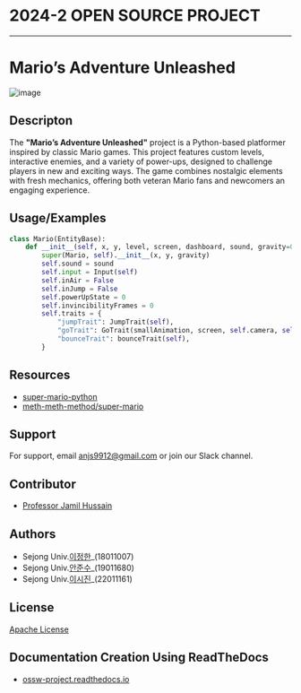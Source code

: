 # 2024-2 OPEN SOURCE PROJECT
--------------------------------------------------------------------------------
# Mario’s Adventure Unleashed

![image](https://github.com/user-attachments/assets/662a9edb-95eb-45bf-bb39-47b065e8bf69)

## Descripton
The **"Mario’s Adventure Unleashed"** project is a Python-based platformer inspired by classic Mario games. This project features custom levels, interactive enemies, and a variety of power-ups, designed to challenge players in new and exciting ways. The game combines nostalgic elements with fresh mechanics, offering both veteran Mario fans and newcomers an engaging experience.

## Usage/Examples

```python
class Mario(EntityBase):
    def __init__(self, x, y, level, screen, dashboard, sound, gravity=0.8):
        super(Mario, self).__init__(x, y, gravity)
        self.sound = sound
        self.input = Input(self)
        self.inAir = False
        self.inJump = False
        self.powerUpState = 0
        self.invincibilityFrames = 0
        self.traits = {
            "jumpTrait": JumpTrait(self),
            "goTrait": GoTrait(smallAnimation, screen, self.camera, self),
            "bounceTrait": bounceTrait(self),
        }
```

## Resources
- [super-mario-python](https://github.com/mx0c/super-mario-python/tree/master) 
- [meth-meth-method/super-mario](https://github.com/meth-meth-method/super-mario/)


## Support
For support, email anjs9912@gmail.com or join our Slack channel.


## Contributor
- [Professor Jamil Hussain](#)


## Authors

- Sejong Univ.[이정한](https://github.com/LeeJH0000)_(18011007)
- Sejong Univ.[안준수](https://github.com/wnstndks)_(19011680)
- Sejong Univ.[이시진](https://github.com/siloopin)_(22011161)

## License

[Apache License](http://www.apache.org/licenses/)

## Documentation Creation Using ReadTheDocs
- [ossw-project.readthedocs.io](https://ossw-project.readthedocs.io)